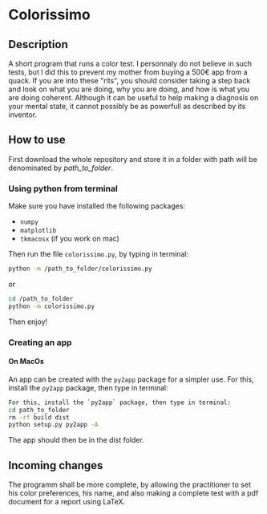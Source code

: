 # Colorissimo

## Description
A short program that runs a color test. I personnaly do not believe in such tests, but I did this to prevent my mother from buying a 500€ app from a quack. If you are into these "rits", you should consider taking a step back and look on what you are doing, why you are doing, and how is what you are doing coherent. Although it can be useful to help making a diagnosis on your mental state, it cannot possibly be as powerfull as described by its inventor.

## How to use
First download the whole repository and store it in a folder with path will be denominated by *path_to_folder*.

### Using python from terminal
Make sure you have installed the following packages:
- `numpy`
- `matplotlib`
- `tkmacosx` (if you work on mac)
 
Then run the file `colorissimo.py`, by typing in terminal:
```bash
python -m /path_to_folder/colorissimo.py  
```
or
```bash 
cd /path_to_folder
python -m colorissimo.py
```
Then enjoy!

### Creating an app

#### On MacOs
An app can be created with the `py2app` package for a simpler use.
For this, install the `py2app` package, then type in terminal:  
```bash
For this, install the `py2app` package, then type in terminal:  
cd path_to_folder
rm -rf build dist
python setup.py py2app -A
```
The app should then be in the dist folder.

## Incoming changes
The programm shall be more complete, by allowing the practitioner to set his color preferences, his name, and also making a complete test with a pdf document for a report using LaTeX.
